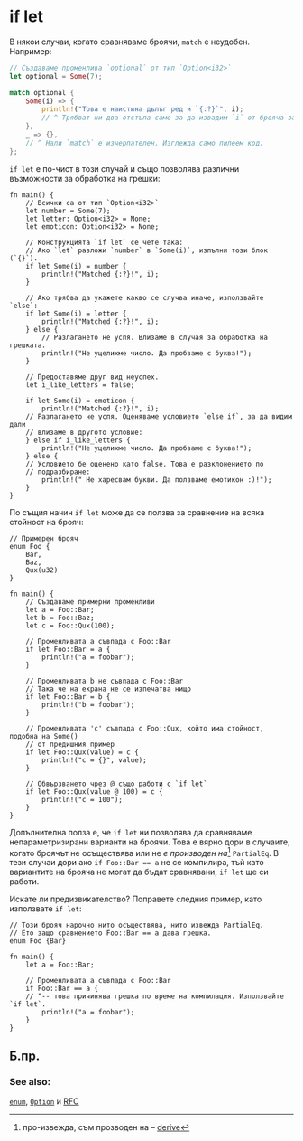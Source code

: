 # if let

В някои случаи, когато сравняваме броячи, `match` е неудобен. Например:

```rust
// Създаваме променлива `optional` от тип `Option<i32>`
let optional = Some(7);

match optional {
    Some(i) => {
        println!("Това е наистина дълъг ред и `{:?}`", i);
        // ^ Трябват ни два отстъпа само за да извадим `i` от брояча за избор.
    },
    _ => {},
    // ^ Нали `match` е изчерпателен. Изглежда само пилеем код.
};

```

`if let` е по-чист в този случай и също позволява различни възможности за
обработка на грешки:

```rust,editable
fn main() {
    // Всички са от тип `Option<i32>`
    let number = Some(7);
    let letter: Option<i32> = None;
    let emoticon: Option<i32> = None;

    // Конструкцията `if let` се чете така:
    // Ако `let` разложи `number` в `Some(i)`, изпълни този блок (`{}`).
    if let Some(i) = number {
        println!("Matched {:?}!", i);
    }

    // Ако трябва да укажете какво се случва иначе, използвайте `else`:
    if let Some(i) = letter {
        println!("Matched {:?}!", i);
    } else {
        // Разлагането не успя. Влизаме в случая за обработка на грешката.
        println!("Не уцелихме число. Да пробваме с буква!");
    }

    // Предоставяме друг вид неуспех.
    let i_like_letters = false;

    if let Some(i) = emoticon {
        println!("Matched {:?}!", i);
    // Разлагането не успя. Оценяваме условието `else if`, за да видим дали
    // влизаме в другото условие:
    } else if i_like_letters {
        println!("Не уцелихме число. Да пробваме с буква!");
    } else {
    // Условието бе оценено като false. Това е разклонението по
    // подразбиране:
        println!(" Не харесвам букви. Да ползваме емотикон :)!");
    }
}
```

По същия начин `if let` може да се ползва за сравнение на всяка стойност на
брояч:

```rust,editable
// Примерен брояч
enum Foo {
    Bar,
    Baz,
    Qux(u32)
}

fn main() {
    // Създаваме примерни променливи
    let a = Foo::Bar;
    let b = Foo::Baz;
    let c = Foo::Qux(100);
    
    // Променливата a съвпада с Foo::Bar
    if let Foo::Bar = a {
        println!("a = foobar");
    }
    
    // Променливата b не съвпада с Foo::Bar
    // Така че на екрана не се изпечатва нищо
    if let Foo::Bar = b {
        println!("b = foobar");
    }
    
    // Променливата 'c' съвпада с Foo::Qux, който има стойност, подобна на Some()
    // от предишния пример
    if let Foo::Qux(value) = c {
        println!("c = {}", value);
    }

    // Обвързването чрез @ също работи с `if let`
    if let Foo::Qux(value @ 100) = c {
        println!("c = 100");
    }
}
```

Допълнителна полза е, че `if let` ни позволява да сравняваме непараметризирани
варианти на броячи. Това е вярно дори в случаите, когато броячът не осъществява
или не *е производен на*[^derive] `PartialEq`. В тези случаи дори ако `if
Foo::Bar == a` не се компилира, тъй като вариантите на брояча не могат да бъдат
сравнявани, `if let` ще си работи.

Искате ли предизвикателство? Поправете следния пример, като използвате `if let`:

```rust,editable,ignore,mdbook-runnable
// Този брояч нарочно нито осъществява, нито извежда PartialEq.
// Ето защо сравнението Foo::Bar == a дава грешка.
enum Foo {Bar}

fn main() {
    let a = Foo::Bar;

    // Променливата a съвпада с Foo::Bar
    if Foo::Bar == a {
    // ^-- това причинява грешка по време на компилация. Използвайте `if let`.
        println!("a = foobar");
    }
}
```

## Б.пр.

[^derive]: про-извежда, съм прозводен на – [derive][derive]


### See also:

[`enum`][enum], [`Option`][option] и [RFC][if_let_rfc]

[derive]: ../../trait/derive.md
[enum]: ../custom_types/enum.md
[if_let_rfc]: https://github.com/rust-lang/rfcs/pull/160
[option]: ../std/option.md
